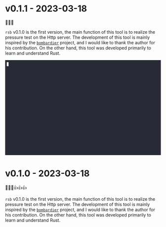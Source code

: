 # v0.1.1 - 2023-03-18

:wave::wave::wave:

`rsb` v0.1.0 is the first version, the main function of this tool is to realize the pressure test on the Http server. The development of this tool is mainly inspired by the [`bombardier`](https://github.com/codesenberg/bombardier) project, and I would like to thank the author for his contribution. On the other hand, this tool was developed primarily to learn and understand Rust.

![rsb-basic](./assets/basic.gif)

# v0.1.0 - 2023-03-18

:wave::wave::wave::thumbsup::thumbsup::thumbsup:

`rsb` v0.1.0 is the first version, the main function of this tool is to realize the pressure test on the Http server. The development of this tool is mainly inspired by the [`bombardier`](https://github.com/codesenberg/bombardier) project, and I would like to thank the author for his contribution. On the other hand, this tool was developed primarily to learn and understand Rust.

